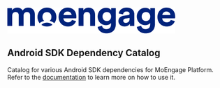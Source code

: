 ![Logo](/.github/logo.png)

## Android SDK Dependency Catalog

Catalog for various Android SDK dependencies for MoEngage Platform.
Refer to the [documentation](https://docs.moengage.com/docs/android-integration-using-catalog) to learn more on how to use it.